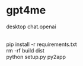 # gpt4me
desktop chat.openai

<br>pip install -r requirements.txt
<br> rm -rf build dist
<br> python setup.py py2app
